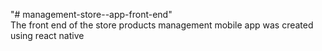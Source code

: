 "# management-store--app-front-end" <br />
The front end of the store products management mobile app was created using react native
